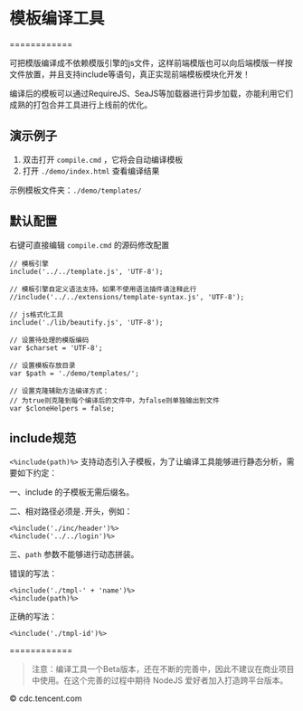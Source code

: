 # 模板编译工具
============

可把模版编译成不依赖模版引擎的js文件，这样前端模版也可以向后端模版一样按文件放置，并且支持include等语句，真正实现前端模板模块化开发！

编译后的模板可以通过RequireJS、SeaJS等加载器进行异步加载，亦能利用它们成熟的打包合并工具进行上线前的优化。

## 演示例子

1.	双击打开 ``compile.cmd`` ，它将会自动编译模板
2.	打开 ``./demo/index.html`` 查看编译结果

示例模板文件夹：``./demo/templates/``


## 默认配置

右键可直接编辑 ``compile.cmd`` 的源码修改配置

	// 模板引擎
	include('../../template.js', 'UTF-8');

	// 模板引擎自定义语法支持。如果不使用语法插件请注释此行
	//include('../../extensions/template-syntax.js', 'UTF-8');

	// js格式化工具
	include('./lib/beautify.js', 'UTF-8');

	// 设置待处理的模版编码
	var $charset = 'UTF-8';
	
	// 设置模板存放目录
	var $path = './demo/templates/';
	
	// 设置克隆辅助方法编译方式：
	// 为true则克隆到每个编译后的文件中，为false则单独输出到文件
	var $cloneHelpers = false;
	

## include规范

``<%include(path)%>`` 支持动态引入子模板，为了让编译工具能够进行静态分析，需要如下约定：

一、include 的子模板无需后缀名。

二、相对路径必须是``.``开头，例如：
	
	<%include('./inc/header')%>
	<%include('../../login')%>
	
三、``path`` 参数不能够进行动态拼装。

错误的写法：

	<%include('./tmpl-' + 'name')%>
	<%include(path)%>
	
正确的写法：

	<%include('./tmpl-id')%>

============

> 注意：编译工具一个Beta版本，还在不断的完善中，因此不建议在商业项目中使用。在这个完善的过程中期待 NodeJS 爱好者加入打造跨平台版本。

© cdc.tencent.com
